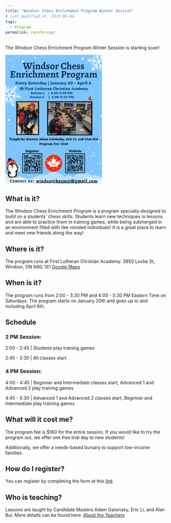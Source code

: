 ```yaml
---
title: "Windsor Chess Enrichment Program Winter Session"
# last_modified_at: 2023-09-04
tags:
  - Program
permalink: /wintercep/
---
```


The Windsor Chess Enrichment Program Winter Session is starting soon! 

<img src="/assets/images/WindsorCEPWinter2024.png" alt="Program Flyer" height = "60%" width = "60%"> 

<h2>What is it?</h2>

The Windsor Chess Enrichment Program is a program specially-designed to build on a students' chess skills. Students learn new techniques in lessons and are able to practice them in training games, while being submerged in an environment filled with like-minded individuals! It is a great place to learn and meet new friends along the way!

<h2>Where is it?</h2>

The program runs at First Lutheran Christian Academy: 3850 Locke St, Windsor, ON N9G 1S1 
<a href="https://goo.gl/maps/YyF3MtTgnUew8BHx7">Google Maps </a>

<h2>When is it?</h2>

The program runs from 2:00 - 3:30 PM and 4:00 - 5:30 PM Eastern Time on Saturdays. The program starts on January 20th and goes up to and including April 6th.

<h2>Schedule</h2>

<h3>2 PM Session:</h3>

<p>2:00 - 2:45 | Students play training games </p>

<p>2:45 - 3:30 | All classes start </p>

<h3>4 PM Session:</h3>

<p>4:00 - 4:45 | Beginner and Intermediate classes start, Advanced 1 and Advanced 2 play training games</p>

<p>4:45 - 5:30 | Advanced 1 and Advanced 2 classes start, Beginner and Intermediate play training games</p>

<h2>What will it cost me?</h2>

The program fee is $160 for the entire session. If you would like to try the program out, we offer one free trial day to new students!

Additionally, we offer a needs-based bursary to support low-income families.

<h2>How do I register?</h2>

You can register by completing the form at this [link](https://forms.gle/wyrimwzZF1HASV9u5)

<h2>Who is teaching?</h2>

Lessons are taught by Candidate Masters Adam Gaisinsky, Eric Li, and Alan Bui. More details can be found here: <a href = "/about/#adam-gaisinsky">About the Teachers</a>